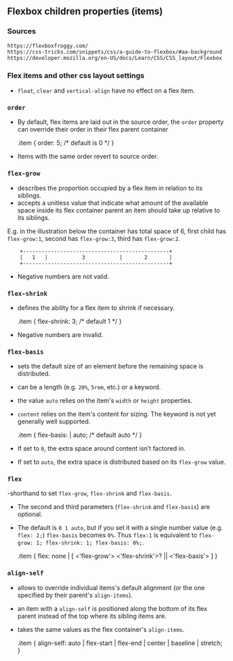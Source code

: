 ## Flexbox children properties (items)

### Sources
```
https://flexboxfroggy.com/
https://css-tricks.com/snippets/css/a-guide-to-flexbox/#aa-background
https://developer.mozilla.org/en-US/docs/Learn/CSS/CSS_layout/Flexbox
```

### Flex items and other css layout settings
- `float`, `clear` and `vertical-align` have no effect on a flex item.

### `order`
- By default, flex items are laid out in the source order, the `order` property can override their order in their flex parent container

    .item {
        order: 5; /* default is 0 */
    }

- Items with the same order revert to source order.

### `flex-grow`
- describes the proportion occupied by a flex item in relation to its siblings.
- accepts a unitless value that indicate what amount of the available space inside its flex container parent an item should take up relative to its siblings.

E.g. in the illustration below the container has total space of 6, first child has `flex-grow:1`, second has `flex-grow:3`, third has `flex-grow:2`.

        +-----------------------------------------------+
        |   1   |           3           |       2       |
        +-----------------------------------------------+

- Negative numbers are not valid.

### `flex-shrink`
- defines the ability for a flex item to shrink if necessary.

    .item {
        flex-shrink: 3; /* default 1 */
    }

- Negative numbers are invalid.

### `flex-basis`
- sets the default size of an element before the remaining space is distributed.
- can be a length (e.g. `20%`, `5rem`, etc.) or a keyword.
- the value `auto` relies on the item's `width` or `height` properties.
- `content` relies on the item's content for sizing. The keyword is not yet generally well supported.

    .item {
        flex-basis:  | auto; /* default auto */
    }

- If set to `0`, the extra space around content isn’t factored in.
- If set to `auto`, the extra space is distributed based on its `flex-grow` value.

### `flex`

-shorthand to set `flex-grow`, `flex-shrink` and `flex-basis`.
- The second and third parameters (`flex-shrink` and `flex-basis`) are optional.
- The default is `0 1 auto`, but if you set it with a single number value (e.g. `flex: 2;`) `flex-basis` becomes `0%`. Thus  `flex:1` is equivalent to  `flex-grow: 1; flex-shrink: 1; flex-basis: 0%;`.

    .item {
        flex: none | [ <'flex-grow'> <'flex-shrink'>? || <'flex-basis'> ]
    }

### `align-self`
- allows to override individual items's default alignment (or the one specified by their parent's `align-items`).
- an item with a `align-self` is positioned along the bottom of its flex parent instead of the top where its sibling items are.
- takes the same values as the flex container's `align-items`.

    .item {
        align-self: auto | flex-start | flex-end | center | baseline | stretch;
    }
